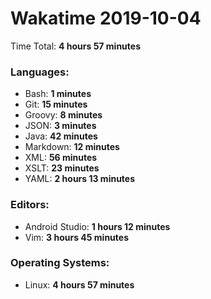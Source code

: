 # Wakatime 2019-10-04

Time Total: **4 hours 57 minutes**

### Languages:
- Bash: **1 minutes** 
- Git: **15 minutes** 
- Groovy: **8 minutes** 
- JSON: **3 minutes** 
- Java: **42 minutes** 
- Markdown: **12 minutes** 
- XML: **56 minutes** 
- XSLT: **23 minutes** 
- YAML: **2 hours 13 minutes** 

### Editors:
- Android Studio: **1 hours 12 minutes** 
- Vim: **3 hours 45 minutes** 

### Operating Systems:
- Linux: **4 hours 57 minutes** 

